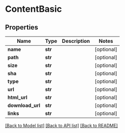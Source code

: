 # ContentBasic

## Properties
Name | Type | Description | Notes
------------ | ------------- | ------------- | -------------
**name** | **str** |  | [optional] 
**path** | **str** |  | [optional] 
**size** | **str** |  | [optional] 
**sha** | **str** |  | [optional] 
**type** | **str** |  | [optional] 
**url** | **str** |  | [optional] 
**html_url** | **str** |  | [optional] 
**download_url** | **str** |  | [optional] 
**links** | **str** |  | [optional] 

[[Back to Model list]](../README.md#documentation-for-models) [[Back to API list]](../README.md#documentation-for-api-endpoints) [[Back to README]](../README.md)



